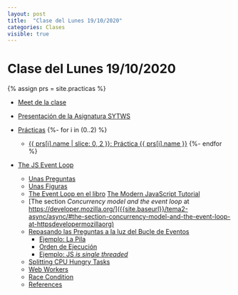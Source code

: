 ```yaml
---
layout: post
title:  "Clase del Lunes 19/10/2020"
categories: Clases
visible: true
---
```


# Clase del Lunes 19/10/2020

{% assign prs = site.practicas %}
* [Meet de la clase](https://meet.google.com/bhv-togn-ynm)
* [Presentación de la Asignatura SYTWS]({{site.baseurl}}/tema0-presentacion/)
* [Prácticas]({{site.baseurl}}/practicas)
    {%- for i in (0..2) %}
  * <a href="{{ prs[i].myurl }}">{{ prs[i].name | slice: 0, 2  }}: Práctica {{ prs[i].name }}</a> 
    {%- endfor %}

*   [The JS Event Loop]({{site.baseurl}}/tema2-async/async/#the-js-event-loop)
    *   [Unas Preguntas]({{site.baseurl}}/tema2-async/async/#unas-preguntas)
    *   [Unas Figuras]({{site.baseurl}}/tema2-async/async/#unas-figuras)
    *   [The Event Loop en el libro]({{site.baseurl}}/tema2-async/async/#the-event-loop-en-el-libro-the-modern-javascript-tutorial) [The Modern JavaScript Tutorial](https://javascript.info)
    *   [The section _Concurrency model and the event loop_ at https://developer.mozilla.org/]({{site.baseurl}}/tema2-async/async/#the-section-concurrency-model-and-the-event-loop-at-httpsdevelopermozillaorg)
    *   [Repasando las Preguntas a la luz del Bucle de Eventos]({{site.baseurl}}/tema2-async/async/#repasando-las-preguntas-a-la-luz-del-bucle-de-eventos)
        *   [Ejemplo: La Pila]({{site.baseurl}}/tema2-async/async/#ejemplo-la-pila)
        *   [Orden de Ejecución]({{site.baseurl}}/tema2-async/async/#orden-de-ejecución)
        *   [Ejemplo: JS _is single threaded_]({{site.baseurl}}/tema2-async/async/#ejemplo-js-is-single-threaded)
    *   [Splitting CPU Hungry Tasks]({{site.baseurl}}/tema2-async/async/#splitting-cpu-hungry-tasks)
    *   [Web Workers]({{site.baseurl}}/tema2-async/async/#web-workers)
    *   [Race Condition]({{site.baseurl}}/tema2-async/async/#race-condition)
    *   [References]({{site.baseurl}}/tema2-async/async/#references)

